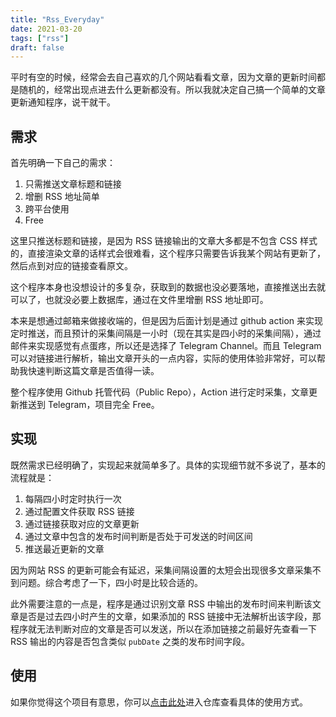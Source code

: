 ```yaml
---
title: "Rss_Everyday"
date: 2021-03-20
tags: ["rss"]
draft: false
---
```


平时有空的时候，经常会去自己喜欢的几个网站看看文章，因为文章的更新时间都是随机的，经常出现点进去什么更新都没有。所以我就决定自己搞一个简单的文章更新通知程序，说干就干。

## 需求
首先明确一下自己的需求：  
1. 只需推送文章标题和链接
2. 增删 RSS 地址简单
3. 跨平台使用
4. Free

这里只推送标题和链接，是因为 RSS 链接输出的文章大多都是不包含 CSS 样式的，直接渲染文章的话样式会很难看，这个程序只需要告诉我某个网站有更新了，然后点到对应的链接查看原文。  

这个程序本身也没想设计的多复杂，获取到的数据也没必要落地，直接推送出去就可以了，也就没必要上数据库，通过在文件里增删 RSS 地址即可。

本来是想通过邮箱来做接收端的，但是因为后面计划是通过 github action 来实现定时推送，而且预计的采集间隔是一小时（现在其实是四小时的采集间隔），通过邮件来实现感觉有点蛋疼，所以还是选择了 Telegram Channel。而且 Telegram 可以对链接进行解析，输出文章开头的一点内容，实际的使用体验非常好，可以帮助我快速判断这篇文章是否值得一读。  

整个程序使用 Github 托管代码（Public Repo），Action 进行定时采集，文章更新推送到 Telegram，项目完全 Free。

## 实现
既然需求已经明确了，实现起来就简单多了。具体的实现细节就不多说了，基本的流程就是：  
1. 每隔四小时定时执行一次
2. 通过配置文件获取 RSS 链接
2. 通过链接获取对应的文章更新
3. 通过文章中包含的发布时间判断是否处于可发送的时间区间
4. 推送最近更新的文章

因为网站 RSS 的更新可能会有延迟，采集间隔设置的太短会出现很多文章采集不到问题。综合考虑了一下，四小时是比较合适的。  

此外需要注意的一点是，程序是通过识别文章 RSS 中输出的发布时间来判断该文章是否是过去四小时产生的文章，如果添加的 RSS 链接中无法解析出该字段，那程序就无法判断对应的文章是否可以发送，所以在添加链接之前最好先查看一下 RSS 输出的内容是否包含类似 `pubDate` 之类的发布时间字段。

## 使用
如果你觉得这个项目有意思，你可以[点击此处](https://github.com/GuangzheJiang/rss_everyday)进入仓库查看具体的使用方式。
